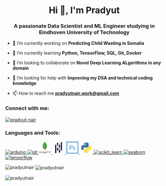 <h1 align="center">Hi 👋, I'm Pradyut</h1>
<h3 align="center">A passionate Data Scientist and ML Engineer studying in Eindhoven University of Technology</h3>

- 🔭 I’m currently working on **Predicting Child Wasting in Somalia**

- 🌱 I’m currently learning **Python, TensorFlow, SQL, Git, Docker**

- 👯 I’m looking to collaborate on **Novel Deep Learning ALgorithms in any domain**

- 🤝 I’m looking for help with **Improving my DSA and technical coding knowledge**

- 📫 How to reach me **pradyutnair.work@gmail.com**

<h3 align="left">Connect with me:</h3>
<p align="left">
<a href="https://linkedin.com/in/pradyut-nair" target="blank"><img align="center" src="https://raw.githubusercontent.com/rahuldkjain/github-profile-readme-generator/master/src/images/icons/Social/linked-in-alt.svg" alt="pradyut-nair" height="30" width="40" /></a>
</p>

<h3 align="left">Languages and Tools:</h3>
<p align="left"> <a href="https://www.arduino.cc/" target="_blank" rel="noreferrer"> <img src="https://cdn.worldvectorlogo.com/logos/arduino-1.svg" alt="arduino" width="40" height="40"/> </a> <a href="https://git-scm.com/" target="_blank" rel="noreferrer"> <img src="https://www.vectorlogo.zone/logos/git-scm/git-scm-icon.svg" alt="git" width="40" height="40"/> </a> <a href="https://www.mongodb.com/" target="_blank" rel="noreferrer"> <img src="https://raw.githubusercontent.com/devicons/devicon/master/icons/mongodb/mongodb-original-wordmark.svg" alt="mongodb" width="40" height="40"/> </a> <a href="https://pandas.pydata.org/" target="_blank" rel="noreferrer"> <img src="https://raw.githubusercontent.com/devicons/devicon/2ae2a900d2f041da66e950e4d48052658d850630/icons/pandas/pandas-original.svg" alt="pandas" width="40" height="40"/> </a> <a href="https://www.photoshop.com/en" target="_blank" rel="noreferrer"> <img src="https://raw.githubusercontent.com/devicons/devicon/master/icons/photoshop/photoshop-line.svg" alt="photoshop" width="40" height="40"/> </a> <a href="https://www.python.org" target="_blank" rel="noreferrer"> <img src="https://raw.githubusercontent.com/devicons/devicon/master/icons/python/python-original.svg" alt="python" width="40" height="40"/> </a> <a href="https://scikit-learn.org/" target="_blank" rel="noreferrer"> <img src="https://upload.wikimedia.org/wikipedia/commons/0/05/Scikit_learn_logo_small.svg" alt="scikit_learn" width="40" height="40"/> </a> <a href="https://seaborn.pydata.org/" target="_blank" rel="noreferrer"> <img src="https://seaborn.pydata.org/_images/logo-mark-lightbg.svg" alt="seaborn" width="40" height="40"/> </a> <a href="https://www.tensorflow.org" target="_blank" rel="noreferrer"> <img src="https://www.vectorlogo.zone/logos/tensorflow/tensorflow-icon.svg" alt="tensorflow" width="40" height="40"/> </a> </p>

<p><img align="left" src="https://github-readme-stats.vercel.app/api/top-langs?username=pradyutnair&show_icons=true&locale=en&layout=compact" alt="pradyutnair" /></p>

<p>&nbsp;<img align="center" src="https://github-readme-stats.vercel.app/api?username=pradyutnair&show_icons=true&locale=en" alt="pradyutnair" /></p>

<p><img align="center" src="https://github-readme-streak-stats.herokuapp.com/?user=pradyutnair&" alt="pradyutnair" /></p>
